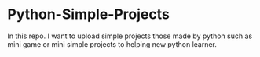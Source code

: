 # Python-Simple-Projects
In this repo. I want to upload simple projects those made by python such as mini game or mini simple projects to helping new python learner.

